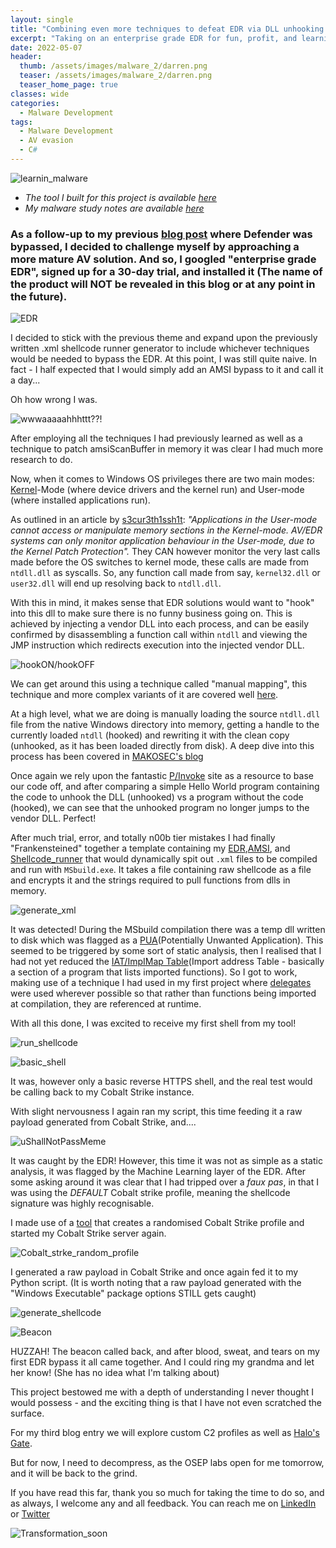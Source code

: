 ```yaml
---
layout: single
title: "Combining even more techniques to defeat EDR via DLL unhooking and AMSI bypass"
excerpt: "Taking on an enterprise grade EDR for fun, profit, and learning"
date: 2022-05-07
header:
  thumb: /assets/images/malware_2/darren.png
  teaser: /assets/images/malware_2/darren.png
  teaser_home_page: true
classes: wide
categories:
  - Malware Development
tags:
  - Malware Development
  - AV evasion
  - C#
---
```


![learnin_malware](/assets/images/malware_2/darren.png) 

* _The tool I built for this project is available [here](https://github.com/kymb0/Stealth_shellcode_runners)_  
* _My malware study notes are available [here](https://github.com/kymb0/Malware_learns)_  

### As a follow-up to my previous [blog post](https://kymb0.github.io/malwaredev-bypass-av-xml/) where Defender was bypassed, I decided to challenge myself by approaching a more mature AV solution. And so, I googled "enterprise grade EDR", signed up for a 30-day trial, and installed it (The name of the product will NOT be revealed in this blog or at any point in the future).  

![EDR](/assets/images/malware_2/edr_settings.png)  

I decided to stick with the previous theme and expand upon the previously written .xml shellcode runner generator to include whichever techniques would be needed to bypass the EDR. At this point, I was still quite naive. In fact - I half expected that I would simply add an AMSI bypass to it and call it a day...  

Oh how wrong I was.  

![wwwaaaaahhhttt??!](/assets/images/malware_2/shocking_realisation.gif)  

After employing all the techniques I had previously learned as well as a technique to patch amsiScanBuffer in memory it was clear I had much more research to do.  

Now, when it comes to Windows OS privileges there are two main modes: [Kernel](https://www.digitalocean.com/community/tutorials/what-is-a-kernel)-Mode (where device drivers and the kernel run) and User-mode (where installed applications run).  

As outlined in an article by [s3cur3th1ssh1t](https://s3cur3th1ssh1t.github.io/A-tale-of-EDR-bypass-methods/): _"Applications in the User-mode cannot access or manipulate memory sections in the Kernel-mode. AV/EDR systems can only monitor application behaviour in the User-mode, due to the Kernel Patch Protection"._ They CAN however monitor the very last calls made before the OS switches to kernel mode, these calls are made from `ntdll.dll` as syscalls. So, any function call made from say, `kernel32.dll` or `user32.dll` will end up resolving back to `ntdll.dll`.  

With this in mind, it makes sense that EDR solutions would want to "hook" into this dll to make sure there is no funny business going on. This is achieved by injecting a vendor DLL into each process, and can be easily confirmed by disassembling a function call within `ntdll` and viewing the JMP instruction which redirects execution into the injected vendor DLL.  

![hookON/hookOFF](/assets/images/malware_2/hooked_vs_unhooked.png)  

We can get around this using a technique called "manual mapping", this technique and more complex variants of it are covered well [here](https://s3cur3th1ssh1t.github.io/A-tale-of-EDR-bypass-methods/).  

At a high level, what we are doing is manually loading the source `ntdll.dll` file from the native Windows directory into memory, getting a handle to the currently loaded `ntdll` (hooked) and rewriting it with the clean copy (unhooked, as it has been loaded directly from disk). A deep dive into this process has been covered in [MAKOSEC's blog](https://makosecblog.com/malware-dev/dll-unhooking-csharp/)  

Once again we rely upon the fantastic [P/Invoke](http://pinvoke.net/default.aspx/Structures.IMAGE_DOS_HEADER) site as a resource to base our code off, and after comparing a simple Hello World program containing the code to unhook the DLL (unhooked) vs a program without the code (hooked), we can see that the unhooked program no longer jumps to the vendor DLL. Perfect!  

After much trial, error, and totally n00b tier mistakes I had finally "Frankensteined" together a template containing my [EDR](https://github.com/kymb0/Malware_learns/blob/main/templates/edr_unhook_manual_mapping.cs),[AMSI](https://github.com/kymb0/Malware_learns/blob/main/templates/amsi_bypass.cs), and [Shellcode_runner](https://github.com/kymb0/Malware_learns/blob/main/templates/shellcode_runner.cs) that would dynamically spit out `.xml` files to be compiled and run with `MSbuild.exe`. It takes a file containing raw shellcode as a file and encrypts it and the strings required to pull functions from dlls in memory.  

![generate_xml](/assets/images/malware_2/generate_script.png)  

It was detected! During the MSbuild compilation there was a temp dll written to disk which was flagged as a [PUA](https://www.fortinet.com/blog/threat-research/the-weaponization-of-puas)(Potentially Unwanted Application). This seemed to be triggered by some sort of static analysis, then I realised that I had not yet reduced the [IAT/ImpIMap Table](https://www.ired.team/offensive-security/code-injection-process-injection/import-adress-table-iat-hooking)(Import address Table - basically a section of a program that lists imported functions). So I got to work, making use of a technique I had used in my first project where [delegates](https://docs.microsoft.com/en-us/dotnet/csharp/programming-guide/delegates/) were used wherever possible so that rather than functions being imported at compilation, they are referenced at runtime.  

With all this done, I was excited to receive my first shell from my tool!  

![run_shellcode](/assets/images/malware_2/run_shellcode.png)  

![basic_shell](/assets/images/malware_2/basic_shell_caught.png)  


It was, however only a basic reverse HTTPS shell, and the real test would be calling back to my Cobalt Strike instance.  

With slight nervousness I again ran my script, this time feeding it a raw payload generated from Cobalt Strike, and....  

![uShallNotPassMeme](/assets/images/malware_2/gandalf_boi.jpeg)  

It was caught by the EDR! However, this time it was not as simple as a static analysis, it was flagged by the Machine Learning layer of the EDR.
After some asking around it was clear that I had tripped over a _faux pas_, in that I was using the *DEFAULT* Cobalt strike profile, meaning the shellcode signature was highly recognisable.  

I made use of a [tool](https://github.com/threatexpress/random_c2_profile) that creates a randomised Cobalt Strike profile and started my Cobalt Strike server again.  

![Cobalt_strke_random_profile](/assets/images/malware_2/cobalt_strike.png)  

I generated a raw payload in Cobalt Strike and once again fed it to my Python script. (It is worth noting that a raw payload generated with the "Windows Executable" package options STILL gets caught)  

![generate_shellcode](/assets/images/malware_2/generate_shellcode.png)  

![Beacon](/assets/images/malware_2/beacon.png)  

HUZZAH! The beacon called back, and after blood, sweat, and tears on my first EDR bypass it all came together. And I could ring my grandma and let her know! (She has no idea what I'm talking about)  

This project bestowed me with a depth of understanding I never thought I would possess - and the exciting thing is that I have not even scratched the surface.  

For my third blog entry we will explore custom C2 profiles as well as [Halo's Gate](https://blog.sektor7.net/#!res/2021/halosgate.md).  

But for now, I need to decompress, as the OSEP labs open for me tomorrow, and it will be back to the grind.  

If you have read this far, thank you so much for taking the time to do so, and as always, I welcome any and all feedback. You can reach me on [LinkedIn](https://www.linkedin.com/in/k-jagdmann-2658a771/) or [Twitter](https://twitter.com/kymb0_irl)  

![Transformation_soon](/assets/images/malware_2/snail_or_lich.png)  
